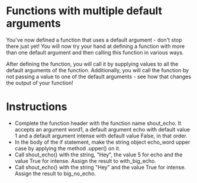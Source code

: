 # Functions with multiple default arguments
You've now defined a function that uses a default argument - don't stop there just yet! You will now try your hand at defining a function with more than one default argument and then calling this function in various ways.

After defining the function, you will call it by supplying values to all the default arguments of the function. Additionally, you will call the function by not passing a value to one of the default arguments - see how that changes the output of your function!

# Instructions
- Complete the function header with the function name shout_echo. It accepts an argument word1, a default argument echo with default value 1 and a default argument intense with default value False, in that order.
- In the body of the if statement, make the string object echo_word upper case by applying the method .upper() on it.
- Call shout_echo() with the string, "Hey", the value 5 for echo and the value True for intense. Assign the result to with_big_echo.
- Call shout_echo() with the string "Hey" and the value True for intense. Assign the result to big_no_echo.
